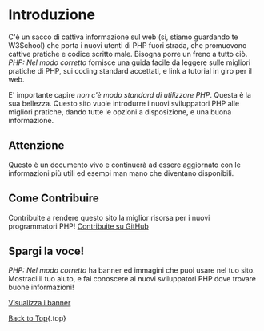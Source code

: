 ﻿# Introduzione

C'&egrave; un sacco di cattiva informazione sul web (si, stiamo guardando te W3School) che porta i nuovi utenti di PHP fuori strada, che promuovono cattive pratiche e codice scritto male. Bisogna porre un
freno a tutto ci&ograve;. _PHP: Nel modo corretto_ fornisce una guida facile da leggere sulle migliori pratiche di PHP, sui coding standard accettati, e link a tutorial in giro per il web.

E' importante capire _non c'&egrave; modo standard di utilizzare PHP_. Questa &egrave; la sua bellezza. Questo sito vuole introdurre i nuovi sviluppatori PHP alle migliori pratiche, dando tutte le opzioni a disposizione, e una buona informazione.

## Attenzione

Questo &egrave; un documento vivo e continuer&agrave; ad essere aggiornato con le informazioni pi&ugrave; utili ed esempi man mano che diventano disponibili.

## Come Contribuire

Contribuite a rendere questo sito la miglior risorsa per i nuovi programmatori PHP! [Contribuite su GitHub][1]

## Spargi la voce!

_PHP: Nel modo corretto_ ha banner ed immagini che puoi usare nel tuo sito. Mostraci il tuo aiuto, e fai conoscere ai nuovi sviluppatori PHP dove trovare buone informazioni!

[Visualizza i banner][2]

[Back to Top](#top){.top}

[1]: https://github.com/codeguy/php-the-right-way/tree/gh-pages
[2]: http://www.phptherightway.com/banners.html

